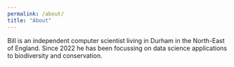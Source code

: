 ```yaml
---
permalink: /about/
title: "About"
---
```


Bill is an independent computer scientist living in Durham in the North-East of England. Since 2022 he has been focussing on data science applications to biodiversity and conservation.
